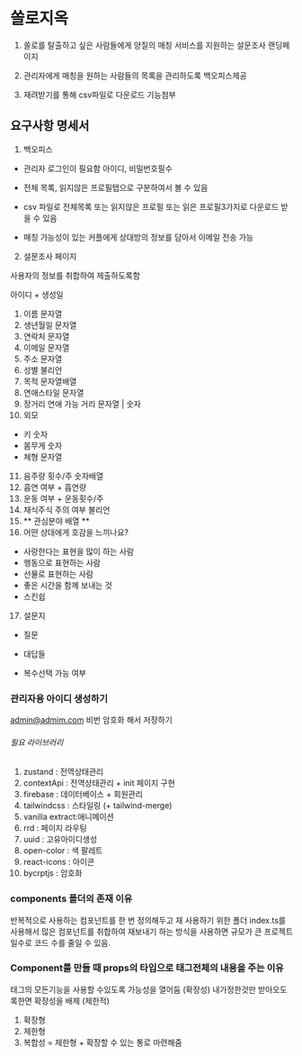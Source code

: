 # 쏠로지옥

1. 쏠로를 탈출하고 싶은 사람들에게 양질의 매칭 서비스를 지원하는 설문조사 랜딩페이지

2. 관리자에게 매칭을 원하는 사람들의 목록을 관리하도록 백오피스제공

3. 재려받기를 통해 csv파일로 다운로드 기능첨부

## 요구사항 명세서

1. 백오피스

- 관리자 로그인이 필요함
  아이디, 비밀번호필수

- 전체 목록, 읽지않은 프로필탭으로 구분하여서 볼 수 있음

- csv 파일로 전체목록 또는 읽지않은 프로필 또는 읽은 프로필3가지로 다운로드 받을 수 있음

- 매칭 가능성이 있는 커플에게 상대방의 정보를 담아서 이메일 전송 가능

2. 설문조사 페이지

사용자의 정보를 취합하여 제출하도록함

아이디 + 생성일

1. 이름 문자열
2. 생년월일 문자열
3. 연락처 문자열
4. 이메일 문자열
5. 주소 문자열
6. 성별 불리언
7. 목적 문자열배열
8. 연애스타일 문자열
9. 장거리 연애 가능 거리 문자열 | 숫자
10. 외모

- 키 숫자
- 몸무게 숫자
- 체형 문자열

11. 음주량 횟수/주 숫자배열
12. 흡연 여부 + 흡연량
13. 운동 여부 + 운동횟수/주
14. 채식주식 주의 여부 불리언
15. ** 관심분야 배열 **
16. 어떤 상대에게 호감을 느끼나요?

- 사랑한다는 표현을 많이 하는 사람
- 행동으로 표현하는 사람
- 선물로 표현하는 사람
- 좋은 시간을 함께 보내는 것
- 스킨쉽

17. 설문지

- 질문

- 대답들

- 복수선택 가능 여부

### 관리자용 아이디 생성하기

admin@admim.com
비번 암호화 해서 저장하기

###### 필요 라이브러리

1. zustand : 전역상태관리
2. contextApi : 전역상태관리 + init 페이지 구현
3. firebase : 데이터베이스 + 회원관리
4. tailwindcss : 스타일링 (+ tailwind-merge)
5. vanilla extract:애니메이션
6. rrd : 페이지 라우팅
7. uuid : 고유아이디생성
8. open-color : 색 팔레트
9. react-icons : 아이콘
10. bycrptjs : 암호화

### components 폴더의 존재 이유

반복적으로 사용하는 컴포넌트를 한 번 정의해두고 재 사용하기 위한 폴더
index.ts를 사용해서 많은 컴포넌트를 취합하여 재보내기 하는 방식을 사용하면 규모가 큰 프로젝트 일수로 코드 수를 줄일 수 있음.

### Component를 만들 때 props의 타입으로 태그전체의 내용을 주는 이유

태그의 모든기능을 사용할 수있도록 가능성을 열어둠 (확장성)
내가정한것만 받아오도록한면 확장성을 배제 (제한적)

1. 확장형
2. 제한형
3. 복합성 = 제한형 + 확장할 수 있는 통로 마련해줌
